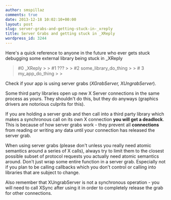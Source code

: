 ```yaml
---
author: smspillaz
comments: true
date: 2013-12-18 10:02:10+00:00
layout: post
slug: server-grabs-and-getting-stuck-in-_xreply
title: Server Grabs and getting stuck in _XReply
wordpress_id: 3244
---
```


Here's a quick reference to anyone in the future who ever gets stuck debugging some external library being stuck in _XReply

<blockquote>#0 _XReply
> 
> #1 ???
> 
> #2 some_library_do_thing
> 
> # 3 my_app_do_thing
> 
> </blockquote>

Check if your app is using server grabs (_XGrabServer, XUngrabServer_).

Some third party libraries open up new X Server connections in the same process as yours. They shouldn't do this, but they do anyways (graphics drivers are notorious culprits for this).

If you are holding a server grab and then call into a third party library which makes a synchronous call on its own X connection **you will get a deadlock**. This is because of how server grabs work - they prevent all **connections** from reading or writing any data until your connection has released the server grab.

When using server grabs (please don't unless you really need atomic semantics around a series of X calls), always try to limit them to the closest possible subset of protocol requests you actually need atomic semantics around. Don't just wrap some entire function in a server grab. Especially not if you plan to be calling callbacks which you don't control or calling into libraries that are subject to change.

Also remember that XUngrabServer is not a synchronous operation - you will need to call XSync after using it in order to completely release the grab for other connections.
